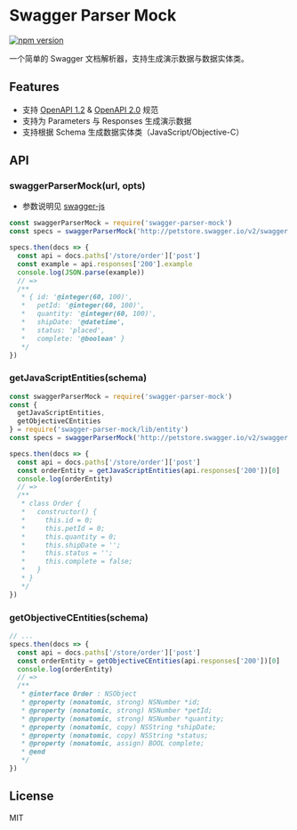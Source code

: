 # Swagger Parser Mock

[![npm version](https://img.shields.io/npm/v/swagger-parser-mock.svg?style=flat-square)](https://www.npmjs.com/package/swagger-parser-mock)

一个简单的 Swagger 文档解析器，支持生成演示数据与数据实体类。 

## Features

- 支持 [OpenAPI 1.2](https://github.com/OAI/OpenAPI-Specification/blob/master/versions/1.2.md) & [OpenAPI 2.0](https://github.com/OAI/OpenAPI-Specification/blob/master/versions/2.0.md) 规范
- 支持为 Parameters 与 Responses 生成演示数据
- 支持根据 Schema 生成数据实体类（JavaScript/Objective-C）

## API

### swaggerParserMock(url, opts)

- 参数说明见 [swagger-js](https://github.com/swagger-api/swagger-js#constructor-and-methods)

```js
const swaggerParserMock = require('swagger-parser-mock')
const specs = swaggerParserMock('http://petstore.swagger.io/v2/swagger.json')

specs.then(docs => {
  const api = docs.paths['/store/order']['post']
  const example = api.responses['200'].example
  console.log(JSON.parse(example))
  // =>
  /**
   * { id: '@integer(60, 100)',
   *   petId: '@integer(60, 100)',
   *   quantity: '@integer(60, 100)',
   *   shipDate: '@datetime',
   *   status: 'placed',
   *   complete: '@boolean' }
   */
})
```

### getJavaScriptEntities(schema)

```js
const swaggerParserMock = require('swagger-parser-mock')
const {
  getJavaScriptEntities,
  getObjectiveCEntities
} = require('swagger-parser-mock/lib/entity')
const specs = swaggerParserMock('http://petstore.swagger.io/v2/swagger.json')

specs.then(docs => {
  const api = docs.paths['/store/order']['post']
  const orderEntity = getJavaScriptEntities(api.responses['200'])[0]
  console.log(orderEntity)
  // =>
  /**
   * class Order {
   *   constructor() {
   *     this.id = 0;
   *     this.petId = 0;
   *     this.quantity = 0;
   *     this.shipDate = '';
   *     this.status = '';
   *     this.complete = false;
   *   }
   * }
   */
})
```

### getObjectiveCEntities(schema)

```js
// ...
specs.then(docs => {
  const api = docs.paths['/store/order']['post']
  const orderEntity = getObjectiveCEntities(api.responses['200'])[0]
  console.log(orderEntity)
  // =>
  /**
   * @interface Order : NSObject
   * @property (nonatomic, strong) NSNumber *id;
   * @property (nonatomic, strong) NSNumber *petId;
   * @property (nonatomic, strong) NSNumber *quantity;
   * @property (nonatomic, copy) NSString *shipDate;
   * @property (nonatomic, copy) NSString *status;
   * @property (nonatomic, assign) BOOL complete;
   * @end
   */
})
```

## License

MIT
